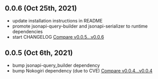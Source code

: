 ## 0.0.6 (Oct 25th, 2021)
- update installation instructions in README
- promote jsonapi-query-builder and jsonapi-serializer to runtime dependencies
- start CHANGELOG
[Compare v0.0.5...v0.0.6](https://github.com/infinum/infinum-json-api-setup/compare/v0.0.5...v0.0.6)

## 0.0.5 (Oct 6th, 2021)
- bump jsonapi-query_builder dependency
- bump Nokogiri dependency (due to CVE)
[Compare v0.0.4...v0.0.4](https://github.com/infinum/infinum-json-api-setup/compare/v0.0.4...v0.0.5)

